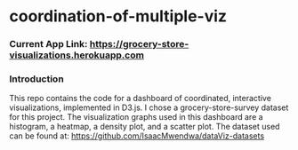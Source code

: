 # coordination-of-multiple-viz

### Current App Link: https://grocery-store-visualizations.herokuapp.com

### Introduction
This repo contains the code for a dashboard of coordinated, interactive visualizations, implemented in D3.js. I chose a grocery-store-survey dataset for this project. The visualization graphs used in this dashboard are a histogram, a heatmap, a density plot, and a scatter plot.
The dataset used can be found at: https://github.com/IsaacMwendwa/dataViz-datasets
